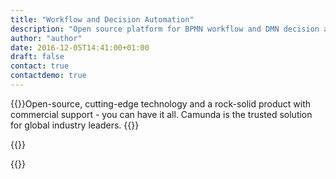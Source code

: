 ```yaml
---
title: "Workflow and Decision Automation"
description: "Open source platform for BPMN workflow and DMN decision automation. Download now."
author: "author"
date: 2016-12-05T14:41:00+01:00
draft: false
contact: true
contactdemo: true
---
```

{{<keyvisual sublinehead="Model, Automate, Optimize" subline="Designed for supporting mission-critical core business processes." image="/svg/landing-page/automate.svg" title="Innovative and Proven. <br/>Camunda Process Automation" btnshref="#contact" icon="icon-bpmn-io" btnsclass="btn-primary" btnslabel="Talk to an Expert">}}Open-source, cutting-edge technology and a rock-solid product with commercial support - you can have it all. Camunda is the trusted solution for global industry leaders.
{{</keyvisual>}}

{{<teaser headlines="BPMN Workflow Engine///DMN Decision Engine///Optimize" imgs="/svg/products/workflow-engine.svg////svg/products/decision-engine.svg////svg/products/optimize.svg" paragraphs="The Camunda Workflow Engine is the right choice for reliable (micro-)service orchestration as well as human task management.///The Camunda Decision Engine executes business-driven decision tables. Designed with clear accountability, and easy integration via Java or REST as the priority.///Build insightful dashboards for effective monitoring of your business processes and performance. Configure alerts, set goals, and use advanced analytics to clear process bottlenecks.">}}

{{<customers long="true" headline="Camunda Customers">}}
